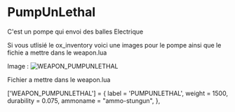 # PumpUnLethal
C'est un pompe qui envoi des balles Electrique

Si vous utlisié le ox_inventory voici une images pour le pompe ainsi que le fichie a mettre dans le weapon.lua

Image : ![WEAPON_PUMPUNLETHAL](https://github.com/user-attachments/assets/3ffeb75e-56e0-4c10-a4a2-ee920cf21720)

Fichier a mettre dans le weapon.lua 

['WEAPON_PUMPUNLETHAL'] = {
			label = 'PUMPUNLETHAL',
			weight = 1500,
			durability = 0.075,
			ammoname = "ammo-stungun",
		},

